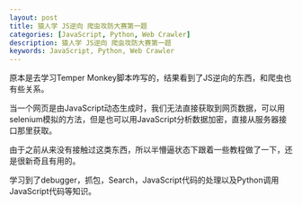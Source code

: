 ```yaml
---
layout: post
title: 猿人学 JS逆向 爬虫攻防大赛第一题
categories: [JavaScript, Python, Web Crawler]
description: 猿人学 JS逆向 爬虫攻防大赛第一题
keywords: JavaScript, Python, Web Crawler
---
```


原本是去学习Temper Monkey脚本咋写的，结果看到了JS逆向的东西，和爬虫也有些关系。
<!-- ======= -->

当一个网页是由JavaScript动态生成时，我们无法直接获取到网页数据，可以用selenium模拟的方法，但是也可以用JavaScript分析数据加密，直接从服务器接口那里获取。

由于之前从来没有接触过这类东西，所以半懵逼状态下跟着一些教程做了一下，还是很新奇且有用的。

学习到了debugger，抓包，Search，JavaScript代码的处理以及Python调用JavaScript代码等知识。